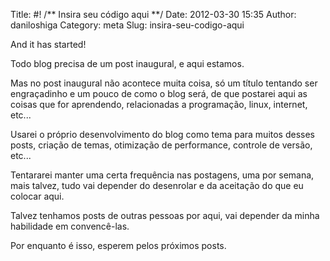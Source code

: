 Title: #! /** Insira seu código aqui **/
Date: 2012-03-30 15:35
Author: daniloshiga
Category: meta
Slug: insira-seu-codigo-aqui

And it has started!

Todo blog precisa de um post inaugural, e aqui estamos.

Mas no post inaugural não acontece muita coisa, só um título tentando
ser engraçadinho e um pouco de como o blog será, de que postarei aqui as
coisas que for aprendendo, relacionadas a programação, linux, internet,
etc...

Usarei o próprio desenvolvimento do blog como tema para muitos desses
posts, criação de temas, otimização de performance, controle de versão,
etc...

Tentararei manter uma certa frequência nas postagens, uma por semana,
mais talvez, tudo vai depender do desenrolar e da aceitação do que eu
colocar aqui.

Talvez tenhamos posts de outras pessoas por aqui, vai depender da minha
habilidade em convencê-las.

Por enquanto é isso, esperem pelos próximos posts.
